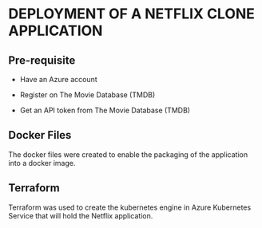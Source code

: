 # DEPLOYMENT OF A NETFLIX CLONE APPLICATION

## Pre-requisite

- Have an Azure account

- Register on The Movie Database (TMDB)

- Get an API token from The Movie Database (TMDB)

## Docker Files
The docker files were created to enable the packaging of the application into a docker image.

## Terraform
Terraform was used to create the kubernetes engine in Azure Kubernetes Service that will hold the Netflix application.